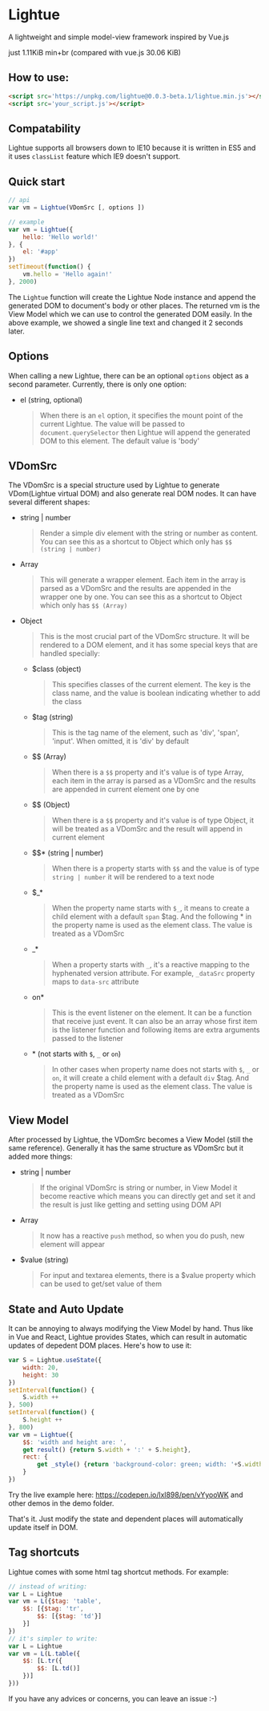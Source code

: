 # Lightue

A lightweight and simple model-view framework inspired by Vue.js

just 1.11KiB min+br (compared with vue.js 30.06 KiB)

## How to use:

```html
<script src='https://unpkg.com/lightue@0.0.3-beta.1/lightue.min.js'></script>
<script src='your_script.js'></script>
```

## Compatability

Lightue supports all browsers down to IE10 because it is written in ES5 and it uses `classList` feature which IE9 doesn't support.

## Quick start

```js
// api
var vm = Lightue(VDomSrc [, options ])

// example
var vm = Lightue({
    hello: 'Hello world!'
}, {
    el: '#app'
})
setTimeout(function() {
    vm.hello = 'Hello again!'
}, 2000)
```
The `Lightue` function will create the Lightue Node instance and append the generated DOM to document's body or other places. The returned vm is the View Model which we can use to control the generated DOM easily. In the above example, we showed a single line text and changed it 2 seconds later.

## Options

When calling a new Lightue, there can be an optional `options` object as a second parameter. Currently, there is only one option:
- el (string, optional)
    > When there is an `el` option, it specifies the mount point of the current Lightue. The value will be passed to `document.querySelector` then Lightue will append the generated DOM to this element. The default value is 'body'

## VDomSrc

The VDomSrc is a special structure used by Lightue to generate VDom(Lightue virtual DOM) and also generate real DOM nodes. It can have several different shapes:
- string | number
    > Render a simple div element with the string or number as content. You can see this as a shortcut to Object which only has `$$ (string | number)`
- Array
    > This will generate a wrapper element. Each item in the array is parsed as a VDomSrc and the results are appended in the wrapper one by one. You can see this as a shortcut to Object which only has `$$ (Array)`
- Object
    > This is the most crucial part of the VDomSrc structure. It will be rendered to a DOM element, and it has some special keys that are handled specially:
    - $class (object)
        > This specifies classes of the current element. The key is the class name, and the value is boolean indicating whether to add the class
    - $tag (string)
        > This is the tag name of the element, such as 'div', 'span', 'input'. When omitted, it is 'div' by default
    - $$ (Array)
        > When there is a `$$` property and it's value is of type Array, each item in the array is parsed as a VDomSrc and the results are appended in current element one by one
    - $$ (Object)
        > When there is a `$$` property and it's value is of type Object, it will be treated as a VDomSrc and the result will append in current element
    - $$* (string | number)
        > When there is a property starts with `$$` and the value is of type `string | number` it will be rendered to a text node
    - $_*
        > When the property name starts with `$_`, it means to create a child element with a default `span` $tag. And the following * in the property name is used as the element class. The value is treated as a VDomSrc
    - _*
        > When a property starts with `_`, it's a reactive mapping to the hyphenated version attribute. For example, `_dataSrc` property maps to `data-src` attribute
    - on*
        > This is the event listener on the element. It can be a function that receive just event. It can also be an array whose first item is the listener function and following items are extra arguments passed to the listener
    - \* (not starts with `$`, `_` or `on`)
        > In other cases when property name does not starts with `$`, `_` or `on`, it will create a child element with a default `div` $tag. And the property name is used as the element class. The value is treated as a VDomSrc

## View Model

After processed by Lightue, the VDomSrc becomes a View Model (still the same reference). Generally it has the same structure as VDomSrc but it added more things:
- string | number
    > If the original VDomSrc is string or number, in View Model it become reactive which means you can directly get and set it and the result is just like getting and setting using DOM API
- Array
    > It now has a reactive `push` method, so when you do push, new element will appear
- $value (string)
    > For input and textarea elements, there is a $value property which can be used to get/set value of them

## State and Auto Update

It can be annoying to always modifying the View Model by hand. Thus like in Vue and React, Lightue provides States, which can result in automatic updates of depedent DOM places. Here's how to use it:

```js
var S = Lightue.useState({
    width: 20,
    height: 30
})
setInterval(function() {
    S.width ++
}, 500)
setInterval(function() {
    S.height ++
}, 800)
var vm = Lightue({
    $$: 'width and height are: ',
    get result() {return S.width + ':' + S.height},
    rect: {
        get _style() {return 'background-color: green; width: '+S.width+'px; height: '+S.height+'px'},
    }
})
```
Try the live example here: https://codepen.io/lxl898/pen/vYyooWK and other demos in the demo folder.

That's it. Just modify the state and dependent places will automatically update itself in DOM.

## Tag shortcuts

Lightue comes with some html tag shortcut methods. For example:

```js
// instead of writing:
var L = Lightue
var vm = L({$tag: 'table',
    $$: [{$tag: 'tr',
        $$: [{$tag: 'td'}]
    }]
})
// it's simpler to write:
var L = Lightue
var vm = L(L.table({
    $$: [L.tr({
        $$: [L.td()]
    })]
}))
```

If you have any advices or concerns, you can leave an issue :-)